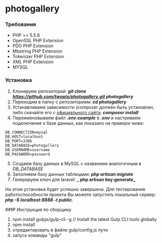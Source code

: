# photogallery

### Требования
* PHP >= 5.5.9
* OpenSSL PHP Extension
* PDO PHP Extension
* Mbstring PHP Extension
* Tokenizer PHP Extension
* XML PHP Extension
* MYSQL

### Установка

1. Клонируем репозиторий: **_git clone https://github.com/twopix/photogallery.git photogallery_**
2. Переходим в папку с репозиторием: **_cd photogallery_**
3. Устанавливаем зависимости (composer должен быть установлен, либо скачайте его с [официального сайта](https://getcomposer.org/): **_composer install_**
4. Переименовываем файл **_.env.example_** в **_.env_** и настриваем подключение к базе данных, как показано на *примере* ниже:

```
DB_CONNECTION=mysql
DB_HOST=localhost
DB_PORT=3306
DB_DATABASE=photogallery
DB_USERNAME=username
DB_PASSWORD=password
```

5. Создаем базу данных в MySQL с названием аналогичным в *DB_DATABASE*
6. Заполняем базу данных таблицами: **_php artisan migrate_**
7. Генерируем ключ для laravel: **_ php artisan key:generate_**

На этом установка будет успешно завершена. Для тестирования работоспособности проекта Вы можете запустить 
локальный сервер: **_php -S localhost:8888 -t public_**.


##№ Инструкция по сборщику
1. npm install gulpjs/gulp-cli -g  // Install the latest Gulp CLI tools globally
2. npm install
3. отредактировать в файле gulp/config.js пути
4. запуск команды "gulp"

